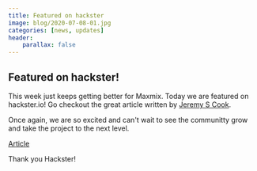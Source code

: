 ```yaml
---
title: Featured on hackster
image: blog/2020-07-08-01.jpg
categories: [news, updates]
header:
    parallax: false
---
```


## Featured on hackster!

This week just keeps getting better for Maxmix. Today we are featured on hackster.io!
Go checkout the great article written by [Jeremy S Cook](http://jeremyscook.com/).

Once again, we are so excited and can't wait to see the communitty grow and take the project to the next level.

[Article](https://www.hackster.io/news/all-of-your-volume-are-belong-to-maxmix-8e4c4e44d387)

Thank you Hackster!



